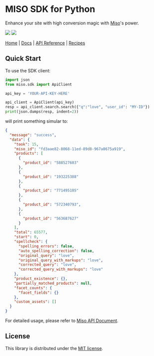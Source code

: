 # MISO SDK for Python

Enhance your site with high conversion magic with [Miso](https://miso.ai/)'s power.

<p>
  <a href="/LICENSE"><img src="https://img.shields.io/github/license/misoai/miso-python-sdk"></a>
  <a href="https://pypi.org/project/miso-sdk/"><img src="https://img.shields.io/pypi/v/miso-sdk"></a>
</p>

[Home](https://miso.ai/) |
[Docs](https://docs.miso.ai/) |
[API Reference](https://api.askmiso.com/) |
[Recipes](https://docs.miso.ai/recipes)

## Quick Start
To use the SDK client:

```python
import json
from miso.sdk import ApiClient

api_key = 'YOUR-API-KEY-HERE'

api_client = ApiClient(api_key)
resp = api_client.search.search({"q":"love", "user_id": "MY-ID"})
print(json.dumps(resp, indent=2))
```

will print something simular to:
```json
{
  "message": "success",
  "data": {
    "took": 15,
    "miso_id": "fd3aae82-8068-11ed-89d8-967a8675a919",
    "products": [
      {
        "product_id": "588527603"
      },
      {
        "product_id": "193225388"
      },
      {
        "product_id": "771495105"
      },
      {
        "product_id": "572340793",
      },
      {
        "product_id": "563687627"
      }
    ],
    "total": 65577,
    "start": 0,
    "spellcheck": {
      "spelling_errors": false,
      "auto_spelling_correction": false,
      "original_query": "love",
      "original_query_with_markups": "love",
      "corrected_query": "love",
      "corrected_query_with_markups": "love"
    },
    "product_existence": {},
    "partially_matched_products": null,
    "facet_counts": {
      "facet_fields": {}
    },
    "custom_assets": []
  }
}
```

For detailed usage, please refer to [Miso API Document](https://api.askmiso.com/).

## License
This library is distributed under the [MIT license](LICENSE).
